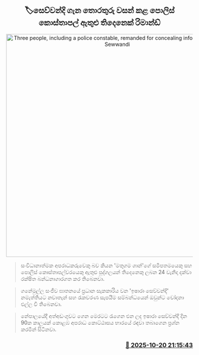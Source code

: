 <p align='center'><b><h2 align='center' title='Three people, including a police constable, remanded for concealing information about Sewwandi'>🏷සෙව්වන්දි ගැන තොරතුරු වසන් කළ පොලිස් කොස්තාපල් ඇතුළු තිදෙනෙක් රිමාන්ඩ්</h2></b></p>
<p align='center'><img src='https://helakuru.sgp1.cdn.digitaloceanspaces.com/esana/images/lib/court-2.jpg' width='600' alt='Three people, including a police constable, remanded for concealing information about Sewwandi'></p>

> සංවිධානාත්මක අපරාධකරුවෙකු බව කියන 'මතුගම ශාන්'ගේ සමීපතමයෙකු සහ පොලිස් කොස්තාපල්වරයෙකු ඇතුළු පුද්ගලයන් තිදෙනෙකු ලබන 24 වැනිදා දක්වා රක්ෂිත බන්ධනාගාරගත කර තිබෙනවා.

> ගනේමුල්ල සංජීව ඝාතනයේ ප්‍රධාන සැකකාරිය වන 'ඉෂාරා සෙව්වන්දි' නමැත්තියට නවාතැන් සහ රැකවරණ සැපයීම සම්බන්ධයෙන් ඔවුන්ට චෝදනා එල්ල වී තිබෙනවා.

> නේපාලයේදී අත්අඩංගුවට ගෙන මෙරටට රැගෙන එන ලද ඉෂාරා සෙව්වන්දි දින 90ක කාලයක් කොළඹ අපරාධ කොට්ඨාසය භාරයේ රඳවා තබාගෙන ප්‍රශ්න කරමින් සිටිනවා.



<h3 align='right'><a href='https://www.helakuru.lk/esana/p/114628/'>📅 2025-10-20 21:15:43</a></h3>
